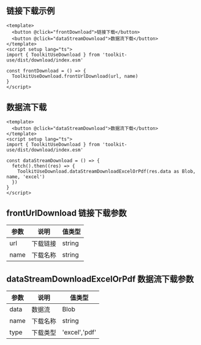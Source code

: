 ## 链接下载示例

```vue
<template>
  <button @click="frontDownload">链接下载</button>
  <button @click="dataStreamDownload">数据流下载</button>
</template>
<script setup lang="ts">
import { ToolkitUseDownload } from 'toolkit-use/dist/download/index.esm'

const frontDownload = () => {
  ToolkitUseDownload.frontUrlDownload(url, name)
}
</script>
```

## 数据流下载

```vue
<template>
  <button @click="dataStreamDownload">数据流下载</button>
</template>
<script setup lang="ts">
import { ToolkitUseDownload } from 'toolkit-use/dist/download/index.esm'

const dataStreamDownload = () => {
  fetch().then((res) => {
    ToolkitUseDownload.dataStreamDownloadExcelOrPdf(res.data as Blob, name, 'excel')
  })
}
</script>
```

## frontUrlDownload 链接下载参数

| 参数        | 说明 | 值类型
| ----------- | --------------------------------------- | ------------------------------------------------------------------------------------ |
| url | 下载链接 | string |
| name | 下载名称 | string |


## dataStreamDownloadExcelOrPdf 数据流下载参数

| 参数        | 说明 | 值类型
| ----------- | --------------------------------------- | ------------------------------------------------------------------------------------ |
| data | 数据流 | Blob |
| name | 下载名称 | string |
| type | 下载类型 | 'excel','pdf' |